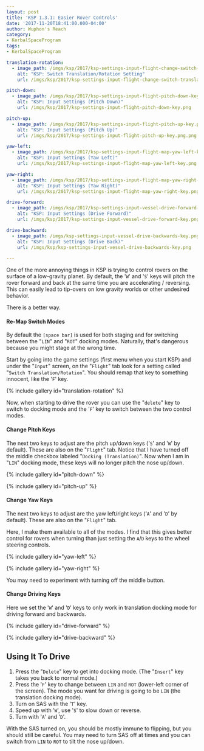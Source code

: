 ```yaml
---
layout: post
title: 'KSP 1.3.1: Easier Rover Controls'
date: '2017-11-20T18:41:00.000-04:00'
author: Wuphon's Reach
category:
- KerbalSpaceProgram
tags:
- KerbalSpaceProgram

translation-rotation:
  - image_path: /imgs/ksp/2017/ksp-settings-input-flight-change-switch-translation-rotation-key.png
    alt: "KSP: Switch Translation/Rotation Setting"
    url: /imgs/ksp/2017/ksp-settings-input-flight-change-switch-translation-rotation-key.png

pitch-down:
  - image_path: /imgs/ksp/2017/ksp-settings-input-flight-pitch-down-key.png
    alt: "KSP: Input Settings (Pitch Down)"
    url: /imgs/ksp/2017/ksp-settings-input-flight-pitch-down-key.png

pitch-up:
  - image_path: /imgs/ksp/2017/ksp-settings-input-flight-pitch-up-key.png.png
    alt: "KSP: Input Settings (Pitch Up)"
    url: /imgs/ksp/2017/ksp-settings-input-flight-pitch-up-key.png.png

yaw-left:
  - image_path: /imgs/ksp/2017/ksp-settings-input-flight-map-yaw-left-key.png
    alt: "KSP: Input Settings (Yaw Left)"
    url: /imgs/ksp/2017/ksp-settings-input-flight-map-yaw-left-key.png

yaw-right:
  - image_path: /imgs/ksp/2017/ksp-settings-input-flight-map-yaw-right-key.png
    alt: "KSP: Input Settings (Yaw Right)"
    url: /imgs/ksp/2017/ksp-settings-input-flight-map-yaw-right-key.png

drive-forward:
  - image_path: /imgs/ksp/2017/ksp-settings-input-vessel-drive-forward-key.png
    alt: "KSP: Input Settings (Drive Forward)"
    url: /imgs/ksp/2017/ksp-settings-input-vessel-drive-forward-key.png

drive-backward:
  - image_path: /imgs/ksp-settings-input-vessel-drive-backwards-key.png
    alt: "KSP: Input Settings (Drive Back)"
    url: /imgs/ksp/ksp-settings-input-vessel-drive-backwards-key.png

---
```


One of the more annoying things in KSP is trying to control rovers on the surface of a low-gravity planet.  By default, the '`W`' and '`S`' keys will pitch the rover forward and back at the same time you are accelerating / reversing.  This can easily lead to tip-overs on low gravity worlds or other undesired behavior.

There is a better way.

#### Re-Map Switch Modes

By default the `[space bar]` is used for both staging and for switching between the "`LIN`" and "`ROT`" docking modes.  Naturally, that's dangerous because you might stage at the wrong time.

Start by going into the game settings (first menu when you start KSP) and under the "`Input`" screen, on the "`Flight`" tab look for a setting called "`Switch Translation/Rotation`".  You should remap that key to something innocent, like the '`F`' key.

{% include gallery id="translation-rotation" %}

Now, when starting to drive the rover you can use the "`delete`" key to switch to docking mode and the '`F`' key to switch between the two control modes.

#### Change Pitch Keys

The next two keys to adjust are the pitch up/down keys ('`S`' and '`W`' by default).  These are also on the "`Flight`" tab.  Notice that I have turned off the middle checkbox labeled "`Docking (Translation)`".  Now when I am in "`LIN`" docking mode, these keys will no longer pitch the nose up/down.

{% include gallery id="pitch-down" %}

{% include gallery id="pitch-up" %}

#### Change Yaw Keys

The next two keys to adjust are the yaw left/right keys ('`A`' and '`D`' by default).  These are also on the "`Flight`" tab.  

Here, I make them available to all of the modes.  I find that this gives better control for rovers when turning than just setting the `A`/`D` keys to the wheel steering controls.

{% include gallery id="yaw-left" %}

{% include gallery id="yaw-right" %}

You may need to experiment with turning off the middle button.

#### Change Driving Keys

Here we set the '`W`' and '`D`' keys to only work in translation docking mode for driving forward and backwards.

{% include gallery id="drive-forward" %}

{% include gallery id="drive-backward" %}

## Using It To Drive

1. Press the "`Delete`" key to get into docking mode.  (The "`Insert`" key takes you back to normal mode.)
1. Press the '`F`' key to change between `LIN` and `ROT` (lower-left corner of the screen).  The mode you want for driving is going to be `LIN` (the translation docking mode).
1. Turn on SAS with the '`T`' key.
1. Speed up with '`W`', use '`S`' to slow down or reverse.
1. Turn with '`A`' and '`D`'.  

With the SAS turned on, you should be mostly immune to flipping, but you should still be careful.  You may need to turn SAS off at times and you can switch from `LIN` to `ROT` to tilt the nose up/down.
